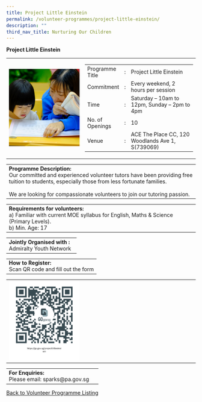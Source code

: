 ```yaml
---
title: Project Little Einstein
permalink: /volunteer-programmes/project-little-einstein/
description: ""
third_nav_title: Nurturing Our Children
---
```

**Project Little Einstein**

<table border="0" width="100%">
	<tbody><tr>
		<td width="40%">
			<img src="/images/Community%20Tuition%20Programme.png" style="width=200px;height=auto;">
		</td>
		<td width="60%">
			<table border="0" width="100%">
				<tbody><tr>
					<td width="20%">
						Programme Title
					</td>
					<td width="5%">
						:
					</td>
					<td width="75%">
						Project Little Einstein
					</td>
				</tr>
				<tr>
					<td width="20%">
						Commitment
					</td>
					<td width="5%">
						:
					</td>
					<td width="75b>%">
						Every weekend, 2 hours per session
					</td>
				</tr>
				<tr>
					<td width="20%">
						Time
					</td>
					<td width="5%">
						:
					</td>
					<td width="75%">
						Saturday – 10am to 12pm,  
						Sunday – 2pm to 4pm
					</td>
				</tr>
				<tr>
					<td width="20%">
						No. of Openings
					</td>
					<td width="5%">
						:
					</td>
					<td width="75%">
						10 
					</td>
				</tr>
				<tr>
					<td width="20%">
						Venue
					</td>
					<td width="5%">
						:
					</td>
					<td width="75%">
						ACE The Place CC, 120 Woodlands Ave 1, S(739069)
					</td>
				</tr>
			</tbody></table>
		</td>
	</tr>
</tbody></table>

<table border="0" width="100%">
	<tbody><tr>
		<td>
			<b>Programme Description:</b><br>
			   Our committed and experienced volunteer tutors have been providing free tuition to students, especially those from less fortunate families. <br> 
			<br>We are looking for compassionate volunteers to join our tutoring passion. 
		</td>
	</tr>
</tbody></table>

<table border="0" width="100%">
	<tbody><tr>
		<td>
			<b>Requirements for volunteers:</b><br>
			a) Familiar with current MOE syllabus for English, Maths &amp; Science (Primary Levels). <br>
b) Min. Age: 17
		</td>
	</tr>
</tbody></table>

<table border="0" width="100%">
	<tbody><tr>
		<td>
			<b>Jointly Organised with :</b><br>
			   Admiralty Youth Network
			&nbsp;
		</td>
	</tr>
</tbody></table>

<table border="0" width="100%">
	<tbody><tr>
		<td>
			<b>How to Register:</b><br>
			Scan QR code and fill out the form <br>
		</td>
	</tr>
</tbody></table>

<table border="0" width="100%">
	<tbody><tr>
		<td width="40%">
			<img src="/images/Project%20Little%20Einstein.png" style="width=200px;height=auto;">
		</td>
		<td>
			&nbsp;
		</td>
	</tr>
	</tbody></table>

<table border="0" width="100%">
	<tbody><tr>
		<td>
			<b>For Enquiries:</b><br>
			Please email: sparks@pa.gov.sg<br>
		</td>
		<td>
			&nbsp;
		</td>
	</tr>
</tbody></table>

<a href="/volunteer-programmes/programmes">
	Back to Volunteer Programme Listing
	</a>